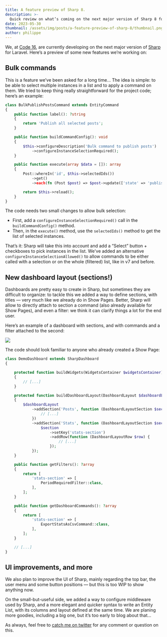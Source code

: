 ```yaml
---
title: A feature preview of Sharp 8.
description: >-
  Quick review on what’s coming on the next major version of Sharp 8 for Laravel. 
date: 2023-05-30
thumbnail: /assets/img/posts/a-feature-preview-of-sharp-8/thumbnail.png
author: philippe
---
```


We, at [Code 16](https://code16.fr), are currently developing on the next major version of [Sharp](https://sharp.code16.fr) for Laravel. Here’s a preview of some new features we’re working on:

## Bulk commands

This is a feature we’ve been asked for a long time... The idea is simple: to be able to select multiple instances in a list and to apply a command on them. We tried to keep thing really straightforward for the project code; here’s an example:

```php
class BulkPublishPostsCommand extends EntityCommand
{
    public function label(): ?string
    {
        return 'Publish all selected posts';
    }

    public function buildCommandConfig(): void
    {
        $this->configureDescription('Bulk command to publish posts')
            ->configureInstanceSelectionRequired();
    }

    public function execute(array $data = []): array
    {
        Post::whereIn('id', $this->selectedIds())
            ->get()
            ->each(fn (Post $post) => $post->update(['state' => 'published']));

        return $this->reload();
    }
}
```

The code needs two small changes to allow bulk selection:
 - First, add a `configureInstanceSelectionRequired()` call in the `buildCommandConfig()` method.
 - Then, in the `execute()` method, use the `selectedIds()` method to get the list of selected instances.

That’s it: Sharp will take this into account and add a “Select” button + checkboxes to pick instances in the list. We've added an alternative `configureInstanceSelectionAllowed()` to allow commands to be either called with a selection or on the whole (filtered) list, like in v7 and before.

## New dashboard layout (sections!)

Dashboards are pretty easy to create in Sharp, but sometimes they are difficult to organize: to tackle this we added a way to define sections, with titles — very much like we already do in Show Pages. Better, Sharp will allow to directly attach to section a command (also already available for Show Pages), and even a filter: we think it can clarify things a lot for the end user.

Here’s an example of a dashboard with sections, and with commands and a filter attached to the second:

![](/assets/img/posts/a-feature-preview-of-sharp-8/dashboard-sections.png)

The code should look familiar to anyone who already created a Show Page:

```php
class DemoDashboard extends SharpDashboard
{

    protected function buildWidgets(WidgetsContainer $widgetsContainer): void
    {
        // [...]
    }

    protected function buildDashboardLayout(DashboardLayout $dashboardLayout): void
    {
        $dashboardLayout
            ->addSection('Posts', function (DashboardLayoutSection $section) {
                // [...]
            })
            ->addSection('Stats', function (DashboardLayoutSection $section) {
                $section
                    ->setKey('stats-section')
                    ->addRow(function (DashboardLayoutRow $row) {
                        // [...]
                    });
            });
    }

    public function getFilters(): ?array
    {
        return [
            'stats-section' => [
                PeriodRequiredFilter::class,
            ],
        ];
    }

    public function getDashboardCommands(): ?array
    {
        return [
            'stats-section' => [
                ExportStatsAsCsvCommand::class,
            ],
        ];
    }

    // [...]
}
```

## UI improvements, and more

We also plan to improve the UI of Sharp, mainly regarding the top bar, the user menu and some button positions — but this is too WIP to show anything now.

On the small-but-useful side, we added a way to configure middleware used by Sharp, and a more elegant and quicker syntax to write an Entity List, with its columns and layout defined at the same time. We are planing more goodies, including a big one, but it’s too early to blog about that... 

As always, feel free to [catch me on twitter](https://twitter.com/dvlpp) for any comment or question on this.
